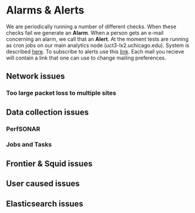 # Alarms & Alerts

We are periodically running a number of different checks. When these checks fail we generate an __Alarm__. When a person gets an e-mail concerning an alarm, we call that an __Alert__. 
At the moment tests are running as cron jobs on our main analytics node (uct3-lx2.uchicago.edu). 
System is described [here](https://docs.google.com/presentation/d/1siyfbPei5qhyZLfHGrZCHJkcVQsXYaYHODqXHdemkjI/edit?usp=sharing).
To subscribe to alerts use this [link](https://goo.gl/forms/RfiUN8xlBBRdjNJ33). Each mail you recieve will contain a link that one can use to change mailing preferences.

## Network issues
### Too large packet loss to multiple sites

## Data collection issues
### PerfSONAR
### Jobs and Tasks

## Frontier & Squid issues

## User caused issues

## Elasticsearch issues

